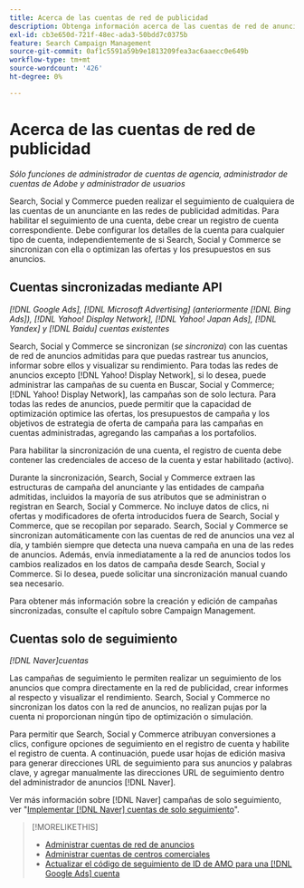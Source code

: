```yaml
---
title: Acerca de las cuentas de red de publicidad
description: Obtenga información acerca de las cuentas de red de anuncios en Search, Social y Commerce.
exl-id: cb3e650d-721f-48ec-ada3-50bdd7c0375b
feature: Search Campaign Management
source-git-commit: 0af1c5591a59b9e1813209fea3ac6aaecc0e649b
workflow-type: tm+mt
source-wordcount: '426'
ht-degree: 0%

---
```


# Acerca de las cuentas de red de publicidad

*Sólo funciones de administrador de cuentas de agencia, administrador de cuentas de Adobe y administrador de usuarios*

Search, Social y Commerce pueden realizar el seguimiento de cualquiera de las cuentas de un anunciante en las redes de publicidad admitidas. Para habilitar el seguimiento de una cuenta, debe crear un registro de cuenta correspondiente. Debe configurar los detalles de la cuenta para cualquier tipo de cuenta, independientemente de si Search, Social y Commerce se sincronizan con ella o optimizan las ofertas y los presupuestos en sus anuncios.

## Cuentas sincronizadas mediante API

*[!DNL Google Ads], [!DNL Microsoft Advertising] (anteriormente [!DNL Bing Ads]), [!DNL Yahoo! Display Network], [!DNL Yahoo! Japan Ads], [!DNL Yandex] y [!DNL Baidu] cuentas existentes*

Search, Social y Commerce se sincronizan (*se sincroniza*) con las cuentas de red de anuncios admitidas para que puedas rastrear tus anuncios, informar sobre ellos y visualizar su rendimiento. Para todas las redes de anuncios excepto [!DNL Yahoo! Display Network], si lo desea, puede administrar las campañas de su cuenta en Buscar, Social y Commerce; [!DNL Yahoo! Display Network], las campañas son de solo lectura. Para todas las redes de anuncios, puede permitir que la capacidad de optimización optimice las ofertas, los presupuestos de campaña y los objetivos de estrategia de oferta de campaña para las campañas en cuentas administradas, agregando las campañas a los portafolios.

Para habilitar la sincronización de una cuenta, el registro de cuenta debe contener las credenciales de acceso de la cuenta y estar habilitado (activo).

Durante la sincronización, Search, Social y Commerce extraen las estructuras de campaña del anunciante y las entidades de campaña admitidas, incluidos la mayoría de sus atributos que se administran o registran en Search, Social y Commerce. No incluye datos de clics, ni ofertas y modificadores de oferta introducidos fuera de Search, Social y Commerce, que se recopilan por separado. Search, Social y Commerce se sincronizan automáticamente con las cuentas de red de anuncios una vez al día, y también siempre que detecta una nueva campaña en una de las redes de anuncios. Además, envía inmediatamente a la red de anuncios todos los cambios realizados en los datos de campaña desde Search, Social y Commerce. Si lo desea, puede solicitar una sincronización manual cuando sea necesario.

Para obtener más información sobre la creación y edición de campañas sincronizadas, consulte el capítulo sobre Campaign Management.

## Cuentas solo de seguimiento

*[!DNL Naver]cuentas*

Las campañas de seguimiento le permiten realizar un seguimiento de los anuncios que compra directamente en la red de publicidad, crear informes al respecto y visualizar el rendimiento. Search, Social y Commerce no sincronizan los datos con la red de anuncios, no realizan pujas por la cuenta ni proporcionan ningún tipo de optimización o simulación.

Para permitir que Search, Social y Commerce atribuyan conversiones a clics, configure opciones de seguimiento en el registro de cuenta y habilite el registro de cuenta. A continuación, puede usar hojas de edición masiva para generar direcciones URL de seguimiento para sus anuncios y palabras clave, y agregar manualmente las direcciones URL de seguimiento dentro del administrador de anuncios [!DNL Naver].

Ver más información sobre [!DNL Naver] campañas de solo seguimiento, ver &quot;[Implementar [!DNL Naver] cuentas de solo seguimiento](/help/search-social-commerce/campaign-management/naver-tracking-only-account-implement.md)&quot;.

>[!MORELIKETHIS]
>
>* [Administrar cuentas de red de anuncios](ad-network-account-manage.md)
>* [Administrar cuentas de centros comerciales](merchant-account-manage.md)
>* [Actualizar el código de seguimiento de ID de AMO para una [!DNL Google Ads] cuenta](update-amo-id-google.md)
